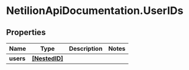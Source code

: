 # NetilionApiDocumentation.UserIDs

## Properties
Name | Type | Description | Notes
------------ | ------------- | ------------- | -------------
**users** | [**[NestedID]**](NestedID.md) |  | 


